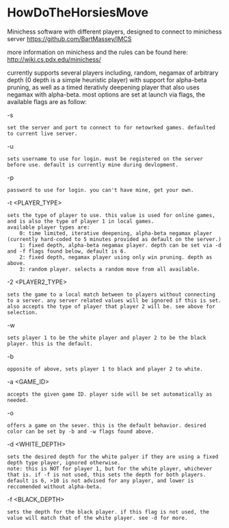 # HowDoTheHorsiesMove
Minichess software with different players, designed to connect to minichess server https://github.com/BartMassey/IMCS

more information on minichess and the rules can be found here: http://wiki.cs.pdx.edu/minichess/

currently supports several players including, random, negamax of arbitrary depth (0 depth is a simple heuristic player) with support for alpha-beta pruning, as well as a timed iterativly deepening player that also uses negamax with alpha-beta. most options are set at launch via flags, the available flags are as follow:

  -s <SERVER> <PORT>
  
	set the server and port to connect to for netowrked games. defaulted to current live server.
	
  -u <USERNAME>
  
	sets username to use for login. must be registered on the server before use. default is currently mine during devlopment.
	
  -p <PASSWORD>
  
	password to use for login. you can't have mine, get your own.
	
  -t <PLAYER_TYPE>
  
	sets the type of player to use. this value is used for online games, and is also the type of player 1 in local games.
	available player types are:
		0: time limited, iterative deepening, alpha-beta negamax player (currently hard-coded to 5 minutes provided as default on the server.)
		1: fixed depth, alpha-beta negamax player. depth can be set via -d and -f flags found below, default is 6.
		2: fixed depth, negamax player using only win pruning. depth as above.
		3: random player. selects a random move from all available.
	
  -2 <PLAYER2_TYPE>
  
	sets the game to a local match between to players without connecting to a server. any server related values will be ignored if this is set.
	also accepts the type of player that player 2 will be. see above for selection.
	
  -w
  
	sets player 1 to be the white player and player 2 to be the black player. this is the default.
	
  -b
  
	opposite of above, sets player 1 to black and player 2 to white.
	
  -a <GAME_ID>
  
	accepts the given game ID. player side will be set automatically as needed.
  
  -o
  
	offers a game on the sever. this is the default behavior. desired color can be set by -b and -w flags found above.
	
  -d <WHITE_DEPTH>
  
	sets the desired depth for the white palyer if they are using a fixed depth type player, ignored otherwise.
	note: this is NOT for player 1, but for the white player, whichever that is. if -f is not used, this sets the depth for both players. 
	default is 6, >10 is not advised for any player, and lower is reccomended without alpha-beta.
	
  -f <BLACK_DEPTH>
  
	sets the depth for the black player. if this flag is not used, the value will match that of the white player. see -d for more.